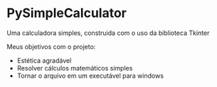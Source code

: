 # PySimpleCalculator

Uma calculadora simples, construida com o uso da biblioteca Tkinter 

Meus objetivos com o projeto:
 - Estética agradável 
 - Resolver cálculos matemáticos simples
 - Tornar o arquivo em um executável para windows
